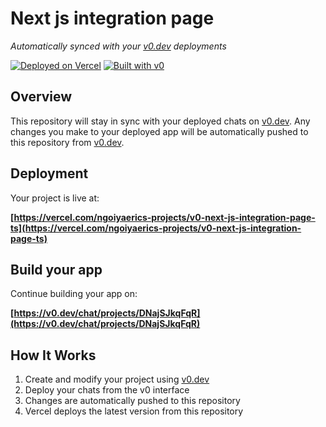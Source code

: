# Next js integration page

*Automatically synced with your [v0.dev](https://v0.dev) deployments*

[![Deployed on Vercel](https://img.shields.io/badge/Deployed%20on-Vercel-black?style=for-the-badge&logo=vercel)](https://vercel.com/ngoiyaerics-projects/v0-next-js-integration-page-ts)
[![Built with v0](https://img.shields.io/badge/Built%20with-v0.dev-black?style=for-the-badge)](https://v0.dev/chat/projects/DNajSJkqFqR)

## Overview

This repository will stay in sync with your deployed chats on [v0.dev](https://v0.dev).
Any changes you make to your deployed app will be automatically pushed to this repository from [v0.dev](https://v0.dev).

## Deployment

Your project is live at:

**[https://vercel.com/ngoiyaerics-projects/v0-next-js-integration-page-ts](https://vercel.com/ngoiyaerics-projects/v0-next-js-integration-page-ts)**

## Build your app

Continue building your app on:

**[https://v0.dev/chat/projects/DNajSJkqFqR](https://v0.dev/chat/projects/DNajSJkqFqR)**

## How It Works

1. Create and modify your project using [v0.dev](https://v0.dev)
2. Deploy your chats from the v0 interface
3. Changes are automatically pushed to this repository
4. Vercel deploys the latest version from this repository

